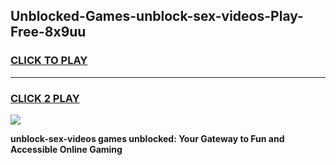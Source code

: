 
## Unblocked-Games-unblock-sex-videos-Play-Free-8x9uu
<h3>
<a href="https://premium76.site?title=unblock-sex-videos&ref=12A">CLICK TO PLAY</a></h3>
<hr>

<h3>
<a href="https://premium76.site?title=unblock-sex-videos&ref=12A">CLICK 2 PLAY</a>
  
</h3>

<a href="https://premium76.site?title=unblock-sex-videos&ref=12A"><img src="https://clearcache.store/games.png"></a>


**unblock-sex-videos games unblocked: Your Gateway to Fun and Accessible Online Gaming**
